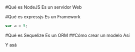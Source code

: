 #Qué es NodeJS
Es un servidor Web

#Qué es expressjs
Es un Framework
````js
var a = 5;
````

#Qué es Sequelize
Es un ORM
##Cómo crear un modelo
Así

Y asá